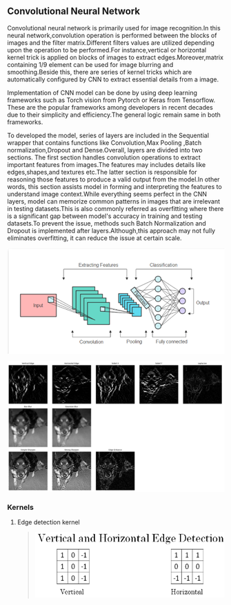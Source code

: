 ## Convolutional Neural Network ## 

Convolutional neural network is primarily used for image recognition.In this neural network,convolution operation is performed between the blocks of images and the filter matrix.Different filters values are utilized depending upon the operation to be performed.For instance,vertical or horizontal kernel trick is applied on blocks of images to extract edges.Moreover,matrix containing 1/9 element can be used for image blurring and smoothing.Beside this, there are series of kernel tricks which are automatically configured by CNN to extract essential details from a image.

Implementation of CNN model can be done by using deep learning frameworks such as Torch vision from Pytorch or Keras from Tensorflow.
These are the popular frameworks among developers in recent decades due to their simplicity and efficiency.The general logic remain same in both frameworks.

To developed the model, series of layers are included in the Sequential wrapper that contains functions like Convolution,Max Pooling ,Batch normalization,Dropout and Dense.Overall, layers are divided into two sections. The first section handles convolution operations to extract important features from images.The features may includes details like edges,shapes,and textures etc.The latter section is responsible for reasoning those features to produce a valid output from the model.In other words, this section assists model in forming and interpreting the features to understand image context.While everything seems perfect in the CNN layers, model can memorize common patterns in images that are irrelevant in testing datasets.This is also commonly referred as overfitting where there is a significant gap between model's accuracy in  training and testing datasets.To prevent the issue, methods such Batch Normalization and Dropout is implemented after layers.Although,this approach may not fully eliminates overfitting, it can reduce the issue  at certain scale. 

![CNN](images/cnn.png)

![kernels](images/kernels.png)

### Kernels ###
1. Edge detection kernel 

    >![vertical and horizontal edge detection kernel](images/vertical-edge-detection-horizontal-edge-detection.png)

